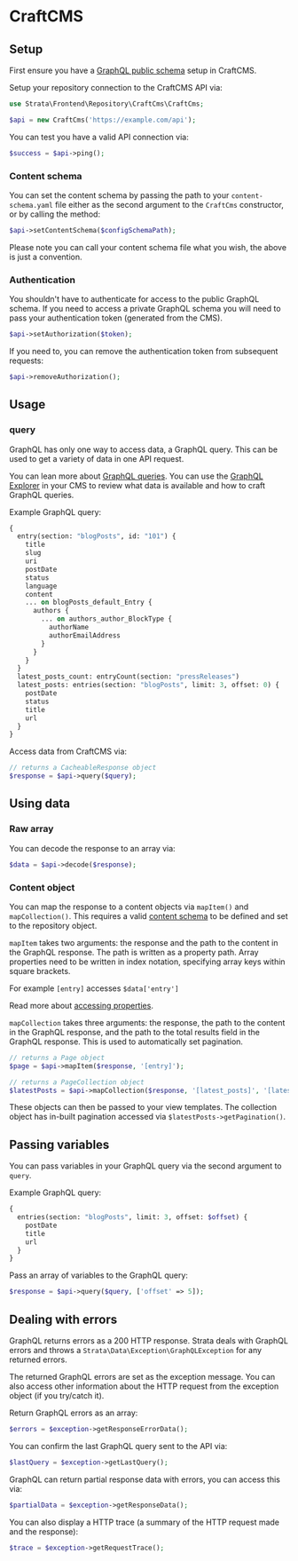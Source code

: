 # CraftCMS

## Setup

First ensure you have a [GraphQL public schema](https://craftcms.com/docs/3.x/graphql.html) setup in CraftCMS.

Setup your repository connection to the CraftCMS API via:

```php
use Strata\Frontend\Repository\CraftCms\CraftCms;

$api = new CraftCms('https://example.com/api');
```

You can test you have a valid API connection via:

```php
$success = $api->ping();
```

### Content schema

You can set the content schema by passing the path to your `content-schema.yaml` file either as the second argument to 
the `CraftCms` constructor, or by calling the method:

```php
$api->setContentSchema($configSchemaPath);
```

Please note you can call your content schema file what you wish, the above is just a convention.

### Authentication
You shouldn't have to authenticate for access to the public GraphQL schema. If you need to access a private GraphQL 
schema you will need to pass your authentication token (generated from the CMS).

```php
$api->setAuthorization($token);
```

If you need to, you can remove the authentication token from subsequent requests:

```php
$api->removeAuthorization();
```

## Usage

### query

GraphQL has only one way to access data, a GraphQL query. This can be used to get a variety of data in one API request.

You can lean more about [GraphQL queries](https://graphql.org/learn/queries/). 
You can use the [GraphQL Explorer](https://craftcms.com/docs/3.x/graphql.html#using-the-graphiql-ide) in your CMS to
review what data is available and how to craft GraphQL queries.

Example GraphQL query:

```graphql
{
  entry(section: "blogPosts", id: "101") {
    title
    slug
    uri
    postDate
    status
    language
    content
    ... on blogPosts_default_Entry {
      authors {
        ... on authors_author_BlockType {
          authorName
          authorEmailAddress
        }
      }
    }
  }
  latest_posts_count: entryCount(section: "pressReleases")
  latest_posts: entries(section: "blogPosts", limit: 3, offset: 0) {
    postDate
    status
    title
    url
  }
}
```

Access data from CraftCMS via:

```php
// returns a CacheableResponse object
$response = $api->query($query);
```

## Using data

### Raw array

You can decode the response to an array via:

```php
$data = $api->decode($response);
```

### Content object

You can map the response to a content objects via `mapItem()` and `mapCollection()`. This requires a valid 
[content schema](../development/content-schema.md) to be defined and set to the repository object.

`mapItem` takes two arguments: the response and the path to the content in the GraphQL response. The path is written as 
a property path. Array properties need to be written in index notation, specifying array keys within square brackets.

For example `[entry]` accesses `$data['entry']`

Read more about [accessing properties](https://docs.strata.dev/data/changing-data/property-paths).

`mapCollection` takes three arguments: the response, the path to the content in the GraphQL response, and the path to the 
total results field in the GraphQL response. This is used to automatically set pagination.

```php
// returns a Page object
$page = $api->mapItem($response, '[entry]');

// returns a PageCollection object
$latestPosts = $api->mapCollection($response, '[latest_posts]', '[latest_posts_count]');
```

These objects can then be passed to your view templates. The collection object has in-built pagination accessed via
`$latestPosts->getPagination()`.

## Passing variables

You can pass variables in your GraphQL query via the second argument to `query`.

Example GraphQL query:

```graphql
{
  entries(section: "blogPosts", limit: 3, offset: $offset) {
    postDate
    title
    url
  }
}
```

Pass an array of variables to the GraphQL query:

```php
$response = $api->query($query, ['offset' => 5]);
```

## Dealing with errors

GraphQL returns errors as a 200 HTTP response. Strata deals with GraphQL errors and throws a `Strata\Data\Exception\GraphQLException` for any 
returned errors. 

The returned GraphQL errors are set as the exception message. You can also access other information about the HTTP 
request from the exception object (if you try/catch it).

Return GraphQL errors as an array:

```php
$errors = $exception->getResponseErrorData();
```

You can confirm the last GraphQL query sent to the API via:

```php 
$lastQuery = $exception->getLastQuery();
```

GraphQL can return partial response data with errors, you can access this via:

```php
$partialData = $exception->getResponseData();
```

You can also display a HTTP trace (a summary of the HTTP request made and the response):

```php
$trace = $exception->getRequestTrace();
```



